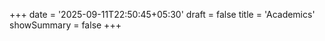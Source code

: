 +++
date = '2025-09-11T22:50:45+05:30'
draft = false 
title = 'Academics'
showSummary = false 
+++

